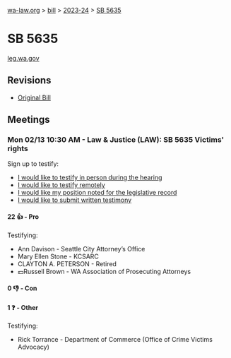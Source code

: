 [wa-law.org](/) > [bill](/bill/) > [2023-24](/bill/2023-24/) > [SB 5635](/bill/2023-24/sb/5635/)

# SB 5635
[leg.wa.gov](https://app.leg.wa.gov/billsummary?BillNumber=5635&Year=2023&Initiative=false)

## Revisions
* [Original Bill](1/)

## Meetings
### Mon 02/13 10:30 AM - Law & Justice (LAW): SB 5635 Victims' rights
Sign up to testify:
* [I would like to testify in person during the hearing](https://app.leg.wa.gov/csi/Testifier/Add?chamber=House&mId=30720&aId=151285&caId=21482&tId=1)
* [I would like to testify remotely](https://app.leg.wa.gov/csi/Testifier/Add?chamber=House&mId=30720&aId=151285&caId=21482&tId=2)
* [I would like my position noted for the legislative record](https://app.leg.wa.gov/csi/Testifier/Add?chamber=House&mId=30720&aId=151285&caId=21482&tId=3)
* [I would like to submit written testimony](https://app.leg.wa.gov/csi/Testifier/Add?chamber=House&mId=30720&aId=151285&caId=21482&tId=4)

#### 22 👍 - Pro
Testifying:
* Ann Davison - Seattle City Attorney’s Office
* Mary Ellen Stone - KCSARC
* CLAYTON A. PETERSON - Retired
* 💵Russell Brown - WA Association of Prosecuting Attorneys

#### 0 👎 - Con

#### 1 ❓ - Other
Testifying:
* Rick Torrance - Department of Commerce (Office of Crime Victims Advocacy)
